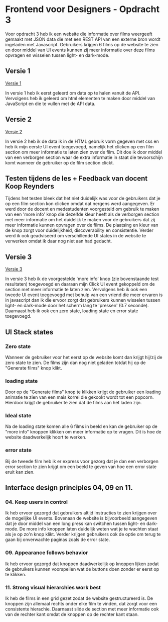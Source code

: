 # Frontend voor Designers - Opdracht 3

Voor opdracht 3 heb ik een website die informatie over films weergeeft gemaakt met JSON data die met een REST API van een externe bron wordt ingeladen met Javascript. Gebruikers krijgen 6 films op de website te zien en door middel van UI events kunnen zij meer informatie over deze films opvragen en wisselen tussen light- en dark-mode.

## Versie 1
[Versie 1](https://karimgalal.github.io/frontendvoordesigners/opdracht3/v1/)

In versie 1 heb ik eerst geleerd om data op te halen vanuit de API. Vervolgens heb ik geleerd om html elementen te maken door middel van JavaScript en die te vullen met de API data.

## Versie 2
[Versie 2](https://karimgalal.github.io/frontendvoordesigners/opdracht3/v2/)

In versie 2 heb ik de data ik in de HTML gebruik vorm gegeven met css en heb ik mijn eerste UI event toegevoegd, namelijk het clicken op een film section om meer informatie te laten zien over de film. Dit doe ik door middel van een verborgen section waar de extra informatie in staat die tevoorschijn komt wanneer de gebruiker op de film section clickt.

## Testen tijdens de les + Feedback van docent Koop Reynders

Tijdens het testen bleek dat het niet duidelijk was voor de gebruikers dat je op een film section kon clicken omdat dat nergens werd aangegeven. Er werd door de docent en medestudenten voorgesteld om gebruik te maken van een 'more info' knop die dezelfde kleur heeft als de verborgen section met meer informatie om het duidelijk te maken voor de gebruikers dat zij meer informatie kunnen opvragen over de films. De plaatsing en kleur van de knop zorgt voor duidelijkheid, discoverability en consistentie. Verder werd ik ook geadviseerd om verschillende UI states in de website te verwerken omdat ik daar nog niet aan had gedacht.

## Versie 3
[Versie 3](https://karimgalal.github.io/frontendvoordesigners/opdracht3/v3/)

In versie 3 heb ik de voorgestelde 'more info' knop (zie bovenstaande test resultaten) toegevoegd en daaraan mijn Click UI event gekoppeld om de section met meer informatie te laten zien. Vervolgens heb ik ook een tweede UI event toegevoegd met behulp van een vriend die meer ervaren is in javascript dan ik die ervoor zorgt dat gebruikers kunnen wisselen tussen light- en dark-mode door het scherm lang te 'pressen' (0.7 seconde). Daarnaast heb ik ook een zero state, loading state en error state toegevoegd.


## UI Stack states
### Zero state
Wanneer de gebruiker voor het eerst op de website komt dan krijgt hij/zij de zero state te zien. De films zijn dan nog niet geladen totdat hij op de "Generate films" knop klikt. 

### loading state
Door op de "Generate films" knop te klikken krijgt de gebruiker een loading animatie te zien van een mais korrel die gekookt wordt tot een popcorn. Hierdoor krijgt de gebruiker te zien dat de films aan het laden zijn.

### Ideal state
Na de loading state komen alle 6 films in beeld en kan de gebruiker op de "more info" knoppen klikken om meer informatie op te vragen. Dit is hoe de website daadwerkelijk hoort te werken.

### error state
Bij de tweede film heb ik er express voor gezorg dat je dan een verborgen error section te zien krijgt om een beeld te geven van hoe een error state eruit kan zien.



## Interface design principles 04, 09 en 11.
### 04. Keep users in control
Ik heb ervoor gezorgd dat gebruikers altijd instructies te zien krijgen over de mogelijke UI events. Bovenaan de website is bijvoorbeeld aangegeven dat je door middel van een long press kan switchen tussen light- en dark-mode. De more info knoppen laten duidelijk weten wat je te wachten staat als je op zo'n knop klikt. Verder krijgen gebruikers ook de optie om terug te gaan bij onverwachte paginas zoals de error state.

### 09. Appearance follows behavior
Ik heb ervoor gezorgd dat knoppen daadwerkelijk op knoppen lijken zodat de gebruikers kunnen voorspellen wat de buttons doen zonder er eerst op te klikken.

### 11. Strong visual hierarchies work best
Ik heb de films in een grid gezet zodat de website gestructureerd is. De knoppen zijn allemaal rechts onder elke film te vinden, dat zorgt voor een consistente hierachie. Daarnaast slide de section met meer informatie ook van de rechter kant omdat de knoppen op de rechter kant staan.

